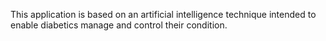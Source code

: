 This application is based on an artificial intelligence technique intended to enable diabetics manage and control their condition.
